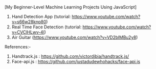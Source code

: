 [My Beginner-Level Machine Learning Projects Using JavaScript]

1. Hand Detection App (tutorial: https://www.youtube.com/watch?v=s66w28knp80)
2. Real Time Face Detection (tutorial: https://www.youtube.com/watch?v=CVClHLwv-4I)
3. Air Guitar (https://www.youtube.com/watch?v=VD2bIMBu2y8)


References:-
1. Handtrack.js : https://github.com/victordibia/handtrack.js/
2. Face-api.js : https://github.com/justadudewhohacks/face-api.js
